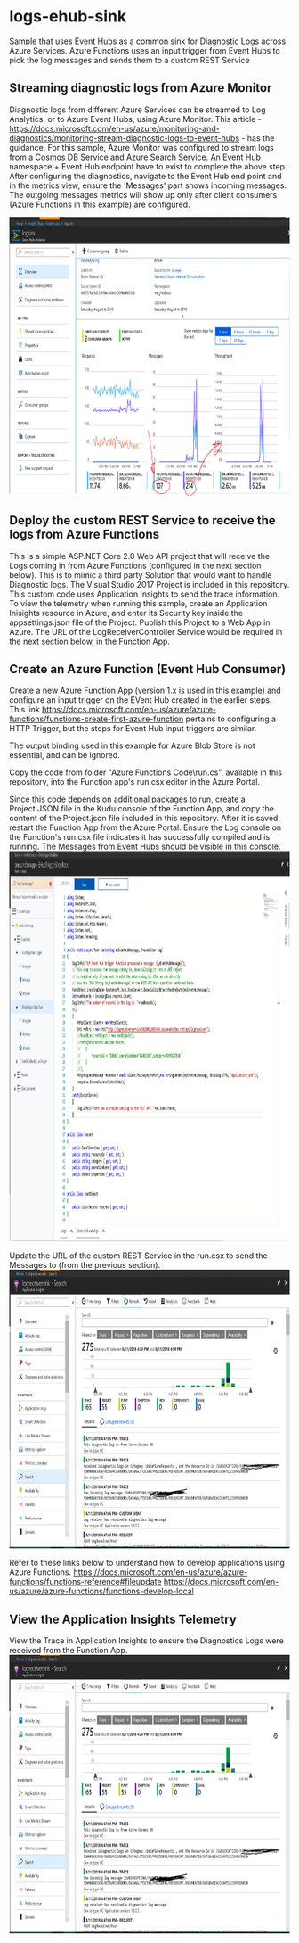 # logs-ehub-sink
Sample that uses Event Hubs as a common sink for Diagnostic Logs across Azure Services. Azure Functions uses an input trigger from Event Hubs to pick the log messages and sends them to a custom REST Service

## Streaming diagnostic logs from Azure Monitor
Diagnostic logs from different Azure Services can be streamed to Log Analytics, or to Azure Event Hubs, using Azure Monitor. This article - https://docs.microsoft.com/en-us/azure/monitoring-and-diagnostics/monitoring-stream-diagnostic-logs-to-event-hubs - has the guidance.
For this sample, Azure Monitor was configured to stream logs from a Cosmos DB Service and Azure Search Service.
An Event Hub namespace + Event Hub endpoint have to exist to complete the above step.
After configuring the diagnostics, navigate to the Event Hub end point and in the metrics view, ensure the 'Messages' part shows incoming messages. The outgoing messages metrics will show up only after client consumers (Azure Functions in this example) are configured.

<img src="./images/eventhubview.PNG" alt="drawing" height="500px"/>

## Deploy the custom REST Service to receive the logs from Azure Functions
This is a simple ASP.NET Core 2.0 Web API project that will receive the Logs coming in from Azure Functions (configured in the next section below). This is to mimic a third party Solution that would want to handle Diagnostic logs.
The Visual Studio 2017 Project is included in this repository.
This custom code uses Application Insights to send the trace information. 
To view the telemetry when running this sample, create an Application Inisights resource in Azure, and enter its Security key inside the appsettings.json file of the Project. Publish this Project to a Web App in Azure. The URL of the LogReceiverController Service would be required in the next section below, in the Function App.

## Create an Azure Function (Event Hub Consumer)
Create a new Azure Function App (version 1.x is used in this example) and configure an input trigger on the EVent Hub created in the earlier steps. This link https://docs.microsoft.com/en-us/azure/azure-functions/functions-create-first-azure-function pertains to configuring a HTTP Trigger, but the steps for Event Hub input triggers are similar.

The output binding used in this example for Azure Blob Store is not essential, and can be ignored.

Copy the code from folder "Azure Functions Code\run.cs", available in this repository, into the Function app's run.csx editor in the Azure Portal.

Since this code depends on additional packages to run, create a Project.JSON file in the Kudu console of the Function App, and copy the content of the Project.json file included in this repository. After it is saved, restart the Function App from the Azure Portal.
Ensure the Log console on the Function's run.csx file indicates it has successfully compiled and is running.
The Messages from Event Hubs should be visible in this console.
<img src="./images/functionapp.PNG" alt="drawing" height="700px"/>

Update the URL of the custom REST Service in the run.csx to send the Messages to (from the previous section).
<img src="./images/appinsights.PNG" alt="drawing" height="500px"/>

Refer to these links below to understand how to develop applications using Azure Functions.
https://docs.microsoft.com/en-us/azure/azure-functions/functions-reference#fileupdate
https://docs.microsoft.com/en-us/azure/azure-functions/functions-develop-local

## View the Application Insights Telemetry
View the Trace in Application Insights to ensure the Diagnostics Logs were received from the Function App.
<img src="./images/appinsights.PNG" alt="drawing" height="500px"/>
